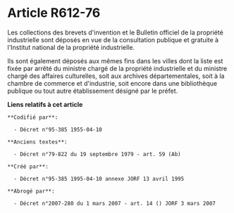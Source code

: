 # Article R612-76

Les collections des brevets d'invention et le Bulletin officiel de la propriété industrielle sont déposés en vue de la
consultation publique et gratuite à l'Institut national de la propriété industrielle.

Ils sont également déposés aux mêmes fins dans les villes dont la liste est fixée par arrêté du ministre chargé de la
propriété industrielle et du ministre chargé des affaires culturelles, soit aux archives départementales, soit à la chambre
de commerce et d'industrie, soit encore dans une bibliothèque publique ou tout autre établissement désigné par le préfet.

**Liens relatifs à cet article**

	**Codifié par**:

	  - Décret n°95-385 1955-04-10

	**Anciens textes**:

	  - Décret n°79-822 du 19 septembre 1979 - art. 59 (Ab)

	**Créé par**:

	  - Décret n°95-385 1995-04-10 annexe JORF 13 avril 1995

	**Abrogé par**:

	  - Décret n°2007-280 du 1 mars 2007 - art. 14 () JORF 3 mars 2007
